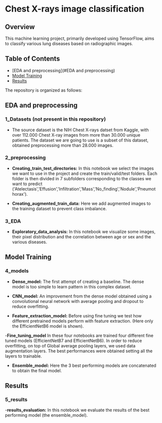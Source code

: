 # Chest X-rays image classification

## Overview

This machine learning project, primarily developed using TensorFlow, aims to classify various lung diseases based on radiographic images.

## Table of Contents

- [EDA and preprocessing](#EDA and preprocessing)
- [Model Training](#model-training)
- [Results](#Results)


The repository is organized as follows:

## EDA and preprocessing

### 1_Datasets (not present in this repository)

- The source dataset is the NIH Chest X-rays datset from Kaggle, with over 112.000 Chest X-ray images from more than 30.000 unique patients. The dataset we are going to use is a subset of this dataset, obtained preprocessing more than 28.000 images.

### 2_preprocessing

- **Creating_train_test_directories:** In this notebook we select the images we want to use in the project and create the train/valid/test folders. Each folder is then divided in 7 subfolders corresponding to the classes we want to predict ('Atelectasis','Effusion','Infiltration','Mass','No_finding','Nodule','Pneumothorax').

- **Creating_augmented_train_data:** Here we add augmented images to the training dataset to prevent class imbalance.

### 3_EDA

- **Exploratory_data_analysis:** In this notebook we visualize some images, their pixel distribution and the correlation between age or sex and the various diseases.

## Model Training

### 4_models

- **Dense_model:** The first attempt of creating a baseline. The dense model is too simple to learn pattern in this complex dataset.

- **CNN_model:** An improvement from the dense model obtained using a convolutional neural network with average pooling and dropout to reduce overfitting. 

- **Feature_extraction_model:** Before using fine tuning we test how different pretrained models perform with feature extraction. (Here only the EfficientNetB6 model is shown). 

-**Fine_tuning_model** In these four notebooks are trained four different fine tuned models (EfficientNetB7 and EfficientNetB6).
In order to reduce overfitting, on top of Global average pooling layers, we used data augmentation layers. The best performances were obtained setting all the layers to trainable. 

- **Ensemble_model:** Here the 3 best performing models are concatenated to obtain the final model. 

## Results

### 5_results

-**results_evaluation:** In this notebook we evaluate the results of the best performing model (the ensemble_model).

